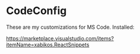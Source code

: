 # CodeConfig

These are my customizations for MS Code.
Installed:

https://marketplace.visualstudio.com/items?itemName=xabikos.ReactSnippets
